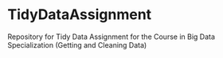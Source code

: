 # TidyDataAssignment
Repository for Tidy Data Assignment for the Course in Big Data Specialization (Getting and Cleaning Data)
